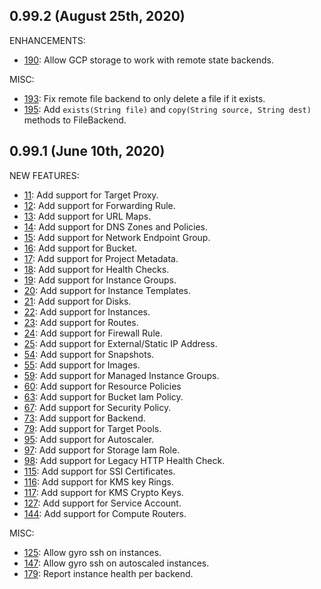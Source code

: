 ## 0.99.2 (August 25th, 2020)

ENHANCEMENTS:

* [190](https://github.com/perfectsense/gyro-google-provider/issues/190): Allow GCP storage to work with remote state backends.

MISC:

* [193](https://github.com/perfectsense/gyro-google-provider/issues/193): Fix remote file backend to only delete a file if it exists.
* [195](https://github.com/perfectsense/gyro-google-provider/issues/195): Add `exists(String file)` and `copy(String source, String dest)` methods to FileBackend.

## 0.99.1 (June 10th, 2020)

NEW FEATURES:

* [11](https://github.com/perfectsense/gyro-google-provider/issues/11): Add support for Target Proxy.
* [12](https://github.com/perfectsense/gyro-google-provider/issues/12): Add support for Forwarding Rule.
* [13](https://github.com/perfectsense/gyro-google-provider/issues/13): Add support for URL Maps.
* [14](https://github.com/perfectsense/gyro-google-provider/issues/14): Add support for DNS Zones and Policies.
* [15](https://github.com/perfectsense/gyro-google-provider/issues/15): Add support for Network Endpoint Group.
* [16](https://github.com/perfectsense/gyro-google-provider/issues/16): Add support for Bucket.
* [17](https://github.com/perfectsense/gyro-google-provider/issues/17): Add support for Project Metadata.
* [18](https://github.com/perfectsense/gyro-google-provider/issues/18): Add support for Health Checks.
* [19](https://github.com/perfectsense/gyro-google-provider/issues/19): Add support for Instance Groups.
* [20](https://github.com/perfectsense/gyro-google-provider/issues/20): Add support for Instance Templates.
* [21](https://github.com/perfectsense/gyro-google-provider/issues/21): Add support for Disks.
* [22](https://github.com/perfectsense/gyro-google-provider/issues/22): Add support for Instances.
* [23](https://github.com/perfectsense/gyro-google-provider/issues/23): Add support for Routes.
* [24](https://github.com/perfectsense/gyro-google-provider/issues/24): Add support for Firewall Rule.
* [25](https://github.com/perfectsense/gyro-google-provider/issues/25): Add support for External/Static IP Address.
* [54](https://github.com/perfectsense/gyro-google-provider/issues/54): Add support for Snapshots.
* [55](https://github.com/perfectsense/gyro-google-provider/issues/55): Add support for Images.
* [59](https://github.com/perfectsense/gyro-google-provider/issues/59): Add support for Managed Instance Groups.
* [60](https://github.com/perfectsense/gyro-google-provider/issues/60): Add support for Resource Policies
* [63](https://github.com/perfectsense/gyro-google-provider/issues/63): Add support for Bucket Iam Policy.
* [67](https://github.com/perfectsense/gyro-google-provider/issues/67): Add support for Security Policy.
* [73](https://github.com/perfectsense/gyro-google-provider/issues/73): Add support for Backend.
* [79](https://github.com/perfectsense/gyro-google-provider/issues/79): Add support for Target Pools.
* [95](https://github.com/perfectsense/gyro-google-provider/issues/95): Add support for Autoscaler.
* [97](https://github.com/perfectsense/gyro-google-provider/issues/97): Add support for Storage Iam Role.
* [98](https://github.com/perfectsense/gyro-google-provider/issues/98): Add support for Legacy HTTP Health Check.
* [115](https://github.com/perfectsense/gyro-google-provider/issues/115): Add support for SSl Certificates.
* [116](https://github.com/perfectsense/gyro-google-provider/issues/116): Add support for KMS key Rings.
* [117](https://github.com/perfectsense/gyro-google-provider/issues/117): Add support for KMS Crypto Keys.
* [127](https://github.com/perfectsense/gyro-google-provider/issues/127): Add support for Service Account.
* [144](https://github.com/perfectsense/gyro-google-provider/issues/144): Add support for Compute Routers.

MISC:

* [125](https://github.com/perfectsense/gyro-google-provider/issues/125): Allow gyro ssh on instances.
* [147](https://github.com/perfectsense/gyro-google-provider/issues/147): Allow gyro ssh on autoscaled instances.
* [179](https://github.com/perfectsense/gyro-google-provider/issues/179): Report instance health per backend.
